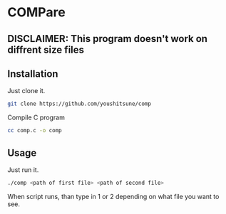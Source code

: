 # COMPare

## **DISCLAIMER**: This program doesn't work on diffrent size files

## Installation
Just clone it.
```bash
git clone https://github.com/youshitsune/comp
```
Compile C program

```bash
cc comp.c -o comp
```

## Usage
Just run it.
```bash
./comp <path of first file> <path of second file>
```

When script runs, than type in 1 or 2 depending on what file you want to see.

